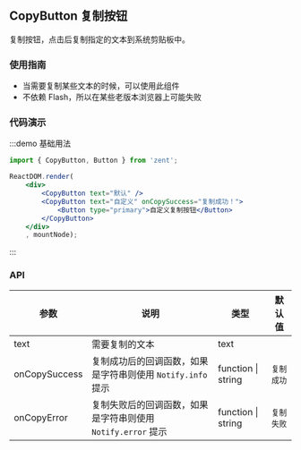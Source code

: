 ## CopyButton 复制按钮

复制按钮，点击后复制指定的文本到系统剪贴板中。

### 使用指南

- 当需要复制某些文本的时候，可以使用此组件
- 不依赖 Flash，所以在某些老版本浏览器上可能失败

### 代码演示

:::demo 基础用法
```jsx
import { CopyButton, Button } from 'zent';

ReactDOM.render(
	<div>
		<CopyButton text="默认" />
		<CopyButton text="自定义" onCopySuccess="复制成功！">
			<Button type="primary">自定义复制按钮</Button>
		</CopyButton>
	</div>
	, mountNode);
```
:::

### API

| 参数           | 说明                            | 类型     | 默认值      |
| ------------ | ----------------------------- | ------ | -------- |
| text        | 需要复制的文本                    | text   |     |
| onCopySuccess | 复制成功后的回调函数，如果是字符串则使用 `Notify.info` 提示    | function \| string  | `复制成功` |
| onCopyError   | 复制失败后的回调函数，如果是字符串则使用 `Notify.error` 提示     | function \| string  | `复制失败` |

